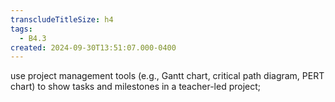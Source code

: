 ```yaml
---
transcludeTitleSize: h4
tags:
  - B4.3
created: 2024-09-30T13:51:07.000-0400
---
```

use project management tools (e.g., Gantt chart, critical path diagram, PERT chart) to show tasks and milestones in a teacher-led project;